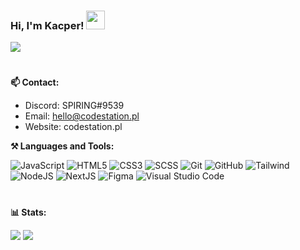 ### Hi, I'm Kacper! <img width="30px" src="https://raw.githubusercontent.com/iampavangandhi/iampavangandhi/master/gifs/Hi.gif">
![](https://komarev.com/ghpvc/?username=SPIRING&label=PROFILE+VIEWS)<br/>
#

**📫 Contact:**

- Discord: SPIRING#9539
- Email: hello@codestation.pl
- Website: codestation.pl

**⚒ Languages and Tools:**

![JavaScript](https://img.shields.io/badge/-JavaScript-black?style=flat&logo=javascript) 
![HTML5](https://img.shields.io/badge/-HTML-black?style=flat&logo=HTML5) 
![CSS3](https://img.shields.io/badge/-CSS-black?style=flat&logo=CSS3)
![SCSS](https://img.shields.io/badge/-SCSS-black?style=flat&logo=sass)
![Git](https://img.shields.io/badge/-Git-black?style=flat&logo=git)
![GitHub](https://img.shields.io/badge/-Github-black?style=flat&logo=github)
![Tailwind](https://img.shields.io/badge/-Tailwind-black?style=flat&logo=TailwindCSS)
![NodeJS](https://img.shields.io/badge/-NodeJS-black?style=flat&logo=Node.js)
![NextJS](https://img.shields.io/badge/-NextJS-black?style=flat&logo=next.js)
![Figma](https://img.shields.io/badge/-Figma-black?style=flat&logo=figma)
![Visual Studio Code](https://img.shields.io/badge/-Visual%20Studio%20Code-black?style=flat&logo=visual-studio-code)

#
**📊 Stats:**

[![](https://github-readme-stats.vercel.app/api?username=SPIRlNG&show_icons=true&theme=tokyonight)](https://github.com/SPIRlNG/github-readme-stats) 
[![](https://github-readme-streak-stats.herokuapp.com/?user=SPIRlNG&theme=tokyonight)](https://github.com/SPIRlNG)
